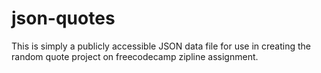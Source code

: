 # json-quotes
This is simply a publicly accessible JSON data file for use in creating the random quote project on freecodecamp zipline assignment. 
